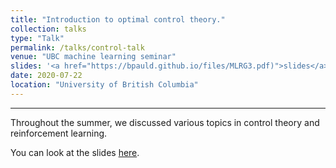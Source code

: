 ```yaml
---
title: "Introduction to optimal control theory."
collection: talks
type: "Talk"
permalink: /talks/control-talk
venue: "UBC machine learning seminar"
slides: '<a href="https://bpauld.github.io/files/MLRG3.pdf)">slides</a>'
date: 2020-07-22
location: "University of British Columbia"
---
```


---
Throughout the summer, we discussed various topics in control theory and reinforcement learning.

You can look at the slides [here](https://bpauld.github.io/files/MLRG3.pdf).
